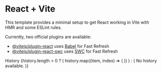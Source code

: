 # React + Vite

This template provides a minimal setup to get React working in Vite with HMR and some ESLint rules.

Currently, two official plugins are available:

- [@vitejs/plugin-react](https://github.com/vitejs/vite-plugin-react/blob/main/packages/plugin-react/README.md) uses [Babel](https://babeljs.io/) for Fast Refresh
- [@vitejs/plugin-react-swc](https://github.com/vitejs/vite-plugin-react-swc) uses [SWC](https://swc.rs/) for Fast Refresh


 <div style={{ marginTop: '40px' }}>
          <Typography variant="h5" component="h2" gutterBottom>
            History
          </Typography>
          <List>
            {history.length > 0 ? (
              history.map((item, index) => (
                <ListItem key={index} style={{ borderBottom: '1px solid #ddd' }}>
                  <ListItemText
                    primary={`Q: ${item.question}`}
                    secondary={`A: ${item.answer}`}
                  />
                </ListItem>
              ))
            ) : (
              <Typography variant="body1" color="textSecondary">
                No history available.
              </Typography>
            )}
          </List>
        </div>
